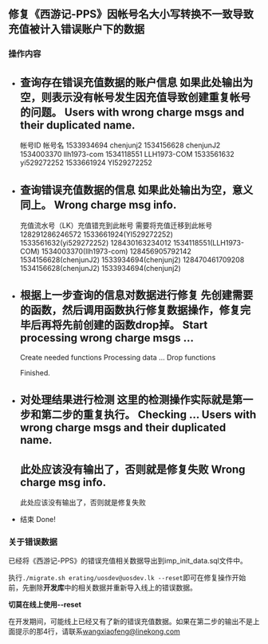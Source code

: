 ## 修复《西游记-PPS》因帐号名大小写转换不一致导致充值被计入错误账户下的数据

### 操作内容

* 查询存在错误充值数据的账户信息
  如果此处输出为空，则表示没有帐号发生因充值导致创建重复帐号的问题。
    Users with wrong charge msgs and their duplicated name.
    -------------------------------------------------------
    帐号ID     帐号名
    1533934694 chenjunj2
    1534156628 chenjunJ2
    1534003370 llh1973-com
    1534118551 LLH1973-COM
    1533561632 yi529272252
    1533661924 YI529272252

* 查询错误充值数据的信息
  如果此处输出为空，意义同上。
    Wrong charge msg info.
    -------------------------------------------------------
    充值流水号（LK）充值错充到此帐号         需要将充值迁移到此帐号
    128291286246572 1533661924(YI529272252)  1533561632(yi529272252)
    128430163234012 1534118551(LLH1973-COM)  1534003370(llh1973-com)
    128456905792142 1534156628(chenjunJ2)    1533934694(chenjunj2)
    128470461709208 1534156628(chenjunJ2)    1533934694(chenjunj2)

* 根据上一步查询的信息对数据进行修复
  先创建需要的函数，然后调用函数执行修复数据操作，修复完毕后再将先前创建的函数drop掉。
    Start processing wrong charge msgs ...
    -------------------------------------------------------
    Create needed functions
    Processing data ...
    Drop functions
    
    Finished.

* 对处理结果进行检测
  这里的检测操作实际就是第一步和第二步的重复执行。
    Checking ...
    Users with wrong charge msgs and their duplicated name.
    -------------------------------------------------------
    此处应该没有输出了，否则就是修复失败
    Wrong charge msg info.
    -------------------------------------------------------
    此处应该没有输出了，否则就是修复失败

* 结束
    Done!

### 关于错误数据
已经将《西游记-PPS》的错误充值相关数据导出到imp_init_data.sql文件中。

执行`./migrate.sh erating/uosdev@uosdev.lk --reset`即可在修复操作开始前，先删除**开发库**中的相关数据并重新导入线上的错误数据。

**切莫在线上使用--reset**

在开发期间，可能线上已经又有了新的错误充值数据。如果在第二步的输出不是上面提示的那4行，请联系<wangxiaofeng@linekong.com>

